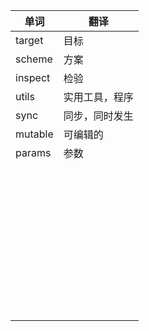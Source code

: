 | 单词    | 翻译           |
| ------- | -------------- |
| target  | 目标           |
| scheme  | 方案           |
| inspect | 检验           |
| utils   | 实用工具，程序 |
| sync    | 同步，同时发生 |
| mutable | 可编辑的       |
| params  | 参数           |
|         |                |
|         |                |
|         |                |
|         |                |
|         |                |
|         |                |
|         |                |
|         |                |
|         |                |
|         |                |
|         |                |
|         |                |
|         |                |
|         |                |
|         |                |
|         |                |
|         |                |
|         |                |
|         |                |
|         |                |
|         |                |
|         |                |
|         |                |
|         |                |
|         |                |
|         |                |
|         |                |
|         |                |
|         |                |
|         |                |
|         |                |
|         |                |
|         |                |
|         |                |
|         |                |
|         |                |
|         |                |
|         |                |
|         |                |
|         |                |
|         |                |
|         |                |

